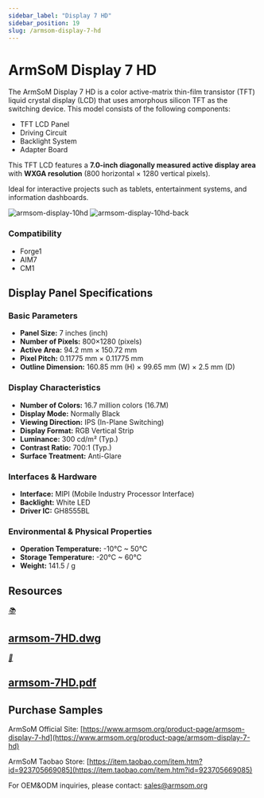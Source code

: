 ```yaml
---
sidebar_label: "Display 7 HD"
sidebar_position: 19
slug: /armsom-display-7-hd
---
```


# ArmSoM Display 7 HD

The ArmSoM Display 7 HD is a color active-matrix thin-film transistor (TFT) liquid crystal display (LCD) that uses amorphous silicon TFT as the switching device. This model consists of the following components:
- TFT LCD Panel
- Driving Circuit
- Backlight System
- Adapter Board

This TFT LCD features a **7.0-inch diagonally measured active display area** with **WXGA resolution** (800 horizontal × 1280 vertical pixels).

Ideal for interactive projects such as tablets, entertainment systems, and information dashboards.

![armsom-display-10hd](/img/accessories/armsom-display-7hd.png)
![armsom-display-10hd-back](/img/accessories/armsom-display-7hd-b.png)


### Compatibility
- Forge1
- AIM7
- CM1

## Display Panel Specifications

### Basic Parameters
- **Panel Size:** 7 inches (inch)  
- **Number of Pixels:** 800×1280 (pixels)  
- **Active Area:** 94.2 mm × 150.72 mm  
- **Pixel Pitch:** 0.11775 mm × 0.11775 mm  
- **Outline Dimension:** 160.85 mm (H) × 99.65 mm (W) × 2.5 mm (D)  

### Display Characteristics
- **Number of Colors:** 16.7 million colors (16.7M)  
- **Display Mode:** Normally Black  
- **Viewing Direction:** IPS (In-Plane Switching)  
- **Display Format:** RGB Vertical Strip  
- **Luminance:** 300 cd/m² (Typ.)  
- **Contrast Ratio:** 700:1 (Typ.)  
- **Surface Treatment:** Anti-Glare  

### Interfaces & Hardware
- **Interface:** MIPI (Mobile Industry Processor Interface)  
- **Backlight:** White LED  
- **Driver IC:** GH8555BL  

### Environmental & Physical Properties
- **Operation Temperature:** -10°C ~ 50°C  
- **Storage Temperature:** -20°C ~ 60°C  
- **Weight:** 141.5 / g  

## Resources
<div class="cards">
    <a href="https://drive.google.com/file/d/1UsFckLnyqX01MbFFhEDX51pvf0e5WaRK/view?usp=drive_link" class="card-link">
        <div class="card">
            <div class="icon">
                <i>📚</i>
            </div>
            <div class="content">
                <h2>armsom-7HD.dwg</h2>
            </div>
        </div>
    </a>
    <a href="https://drive.google.com/file/d/1R0A9_qFnCIJDwUflEU_QoTjdOpLiYpuZ/view?usp=drive_link" class="card-link">
        <div class="card">
            <div class="icon">
                <i>📜</i>
            </div>
            <div class="content">
                <h2>armsom-7HD.pdf</h2>
            </div>
        </div>
    </a>
</div>

## Purchase Samples
ArmSoM Official Site: [https://www.armsom.org/product-page/armsom-display-7-hd](https://www.armsom.org/product-page/armsom-display-7-hd)

ArmSoM Taobao Store: [https://item.taobao.com/item.htm?id=923705669085](https://item.taobao.com/item.htm?id=923705669085)

For OEM&ODM inquiries, please contact: [sales@armsom.org](mailto:sales@armsom.org)